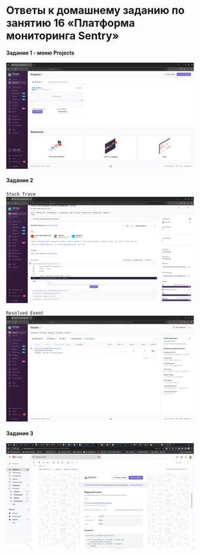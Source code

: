 # Ответы к домашнему заданию по занятию 16 «Платформа мониторинга Sentry»

#### Задание 1 - меню Projects
![img1.png](img1.png)

#### Задание 2

`Stack Trace` ![img2.png](img2.png)

 `Resolved Event` ![img3.png](img3.png)

#### Задание 3
![img4.png](img4.png)

